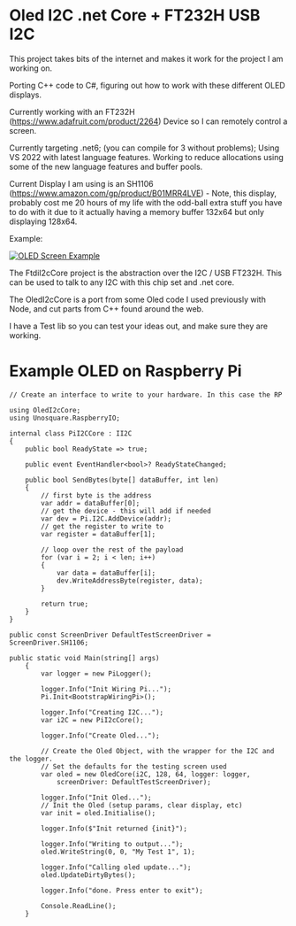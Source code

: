 # Oled I2C .net Core + FT232H USB I2C

This project takes bits of the internet and makes it work for the project I am working on. 

Porting C++ code to C#, figuring out how to work with these different OLED displays.

Currently working with an FT232H (https://www.adafruit.com/product/2264) Device so I can remotely control a screen.

Currently targeting .net6; (you can compile for 3 without problems); Using VS 2022 with latest language features. Working to reduce allocations using some of the new language features and buffer pools.

Current Display I am using is an SH1106 (https://www.amazon.com/gp/product/B01MRR4LVE) - Note, this display, probably cost me 20 hours of my life with the odd-ball extra stuff you have to do with it due to it actually having a memory buffer 132x64 but only displaying 128x64.  

Example: 

[![OLED Screen Example](https://i9.ytimg.com/vi_webp/OpSDj8zTyMs/mqdefault.webp?v=61b64227&sqp=CICE2Y0G&rs=AOn4CLAKfFiadgZJddWw0xAdaYykdDPw6A)](https://youtu.be/StTqXEQ2l-Y "OLED Screen Example")


The FtdiI2cCore project is the abstraction over the I2C / USB FT232H. This can be used to talk to any I2C with this chip set and .net core. 

The OledI2cCore is a port from some Oled code I used previously with Node, and cut parts from C++ found around the web. 

I have a Test lib so you can test your ideas out, and make sure they are working. 

# Example OLED on Raspberry Pi

```
// Create an interface to write to your hardware. In this case the RP

using OledI2cCore;
using Unosquare.RaspberryIO;

internal class PiI2CCore : II2C
{
    public bool ReadyState => true;

    public event EventHandler<bool>? ReadyStateChanged;

    public bool SendBytes(byte[] dataBuffer, int len)
    {
        // first byte is the address
        var addr = dataBuffer[0];
        // get the device - this will add if needed
        var dev = Pi.I2C.AddDevice(addr);
        // get the register to write to
        var register = dataBuffer[1];

        // loop over the rest of the payload
        for (var i = 2; i < len; i++)
        {
            var data = dataBuffer[i];
            dev.WriteAddressByte(register, data);
        }

        return true;
    }
}
```


```
public const ScreenDriver DefaultTestScreenDriver = ScreenDriver.SH1106;

public static void Main(string[] args)
    {
        var logger = new PiLogger();

        logger.Info("Init Wiring Pi...");
        Pi.Init<BootstrapWiringPi>();

        logger.Info("Creating I2C...");
        var i2C = new PiI2cCore();

        logger.Info("Create Oled...");

        // Create the Oled Object, with the wrapper for the I2C and the logger.
        // Set the defaults for the testing screen used
        var oled = new OledCore(i2C, 128, 64, logger: logger,
            screenDriver: DefaultTestScreenDriver);

        logger.Info("Init Oled...");
        // Init the Oled (setup params, clear display, etc)
        var init = oled.Initialise();

        logger.Info($"Init returned {init}");

        logger.Info("Writing to output...");
        oled.WriteString(0, 0, "My Test 1", 1);

        logger.Info("Calling oled update...");
        oled.UpdateDirtyBytes();

        logger.Info("done. Press enter to exit");

        Console.ReadLine();
    }
```

